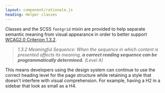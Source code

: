 ```yaml
---
layout: component/rationale.js
heading: Helper classes
---
```


Classes and the SCSS `fontgrid` mixin are provided to help separate semantic meaning from visual appearance in order to better support [WCAG2.0 Criterion 1.3.2](https://www.w3.org/TR/UNDERSTANDING-WCAG20/content-structure-separation-sequence.html).

> _1.3.2 Meaningful Sequence: When the sequence in which content is presented affects its meaning, **a correct reading sequence can be programmatically determined.** (Level A)_

This means developers using the design system can continue to use the correct heading level for the page structure while retaining a style that doesn't interfere with visual comprehension. For example, having a H2 in a sidebar that look as small as a H4.
